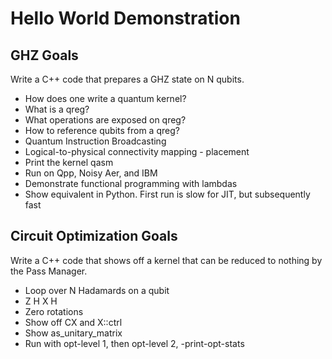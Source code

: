 # Hello World Demonstration

## GHZ Goals
Write a C++ code that prepares a GHZ state on N qubits. 
* How does one write a quantum kernel? 
* What is a qreg? 
* What operations are exposed on qreg? 
* How to reference qubits from a qreg? 
* Quantum Instruction Broadcasting
* Logical-to-physical connectivity mapping - placement
* Print the kernel qasm
* Run on Qpp, Noisy Aer, and IBM
* Demonstrate functional programming with lambdas
* Show equivalent in Python. First run is slow for JIT, but subsequently fast

## Circuit Optimization Goals
Write a C++ code that shows off a kernel that can be reduced to nothing by the Pass Manager.
* Loop over N Hadamards on a qubit
* Z H X H 
* Zero rotations
* Show off CX and X::ctrl 
* Show as_unitary_matrix
* Run with opt-level 1, then opt-level 2, -print-opt-stats